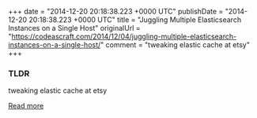 +++
date = "2014-12-20 20:18:38.223 +0000 UTC"
publishDate = "2014-12-20 20:18:38.223 +0000 UTC"
title = "Juggling Multiple Elasticsearch Instances on a Single Host"
originalUrl = "https://codeascraft.com/2014/12/04/juggling-multiple-elasticsearch-instances-on-a-single-host/"
comment = "tweaking elastic cache at etsy"
+++

### TLDR

tweaking elastic cache at etsy

[Read more](https://codeascraft.com/2014/12/04/juggling-multiple-elasticsearch-instances-on-a-single-host/)

